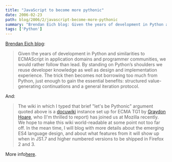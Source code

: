 ```yaml
---
title: "JavaScript to become more pythonic"
date: 2006-02-23
path: blog/2006/2/javascript-become-more-pythonic
summary: "Brendan Eich blog: Given the years of development in Python and similarities to ECMAScript in application domains and programmer communities, we would rather follow than lead."
tags: ['Python']
---
```


<a href="http://weblogs.mozillazine.org/roadmap/archives/2006/02/js_and_python_news.html">
  Brendan Eich blog</a>:<br><blockquote>
   Given the years of development in Python and similarities to ECMAScript in
   application domains and programmer communities, we would rather follow than
   lead. By standing on Python&#8217;s shoulders we reuse developer knowledge as
   well as design and implementation experience. The trick then becomes not
   borrowing too much from Python, just enough to gain the essential benefits:
   structured value-generating continuations and a general iteration
   protocol.<br></blockquote>
  And:<br><blockquote>
   The wiki in which I typed that brief "let's be Pythonic" argument quoted
   above is a <a href="http://wiki.splitbrain.org/wiki:dokuwiki">docuwiki</a>
   instance set up for ECMA TG1 by <a href="http://www.venge.net/graydon/talks/mkc/html/index.html">Graydon
   Hoare</a>, who (I'm thrilled to report) has joined us at Mozilla recently.
   We hope to make this wiki world-readable at some point not too far off. In
   the mean time, I will blog with more details about the emerging ES4
   language design, and about what features from it will show up when in JS1.7
   and higher numbered versions to be shipped in Firefox 2 and 3.<br></blockquote>
  More info<a href="http://calculist.blogspot.com/2006/02/ecma-262-edition-4.html">here</a>.<br><br>

